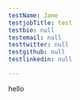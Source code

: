 ```yaml
---
testName: Jane
testjobTitle: test
testbio: null
testemail: null
testtwitter: null
testgithub: null
testlinkedin: null

---
```

<p>hello</p>
